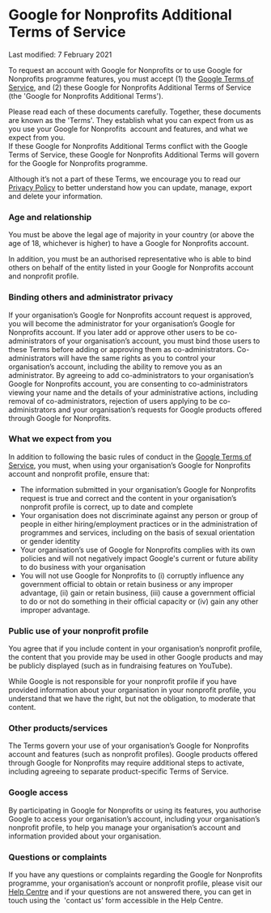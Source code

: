 Google for Nonprofits Additional Terms of Service
=================================================

Last modified: 7 February 2021

To request an account with Google for Nonprofits or to use Google for Nonprofits programme features, you must accept (1) the [Google Terms of Service](https://policies.google.com/terms?), and (2) these Google for Nonprofits Additional Terms of Service (the 'Google for Nonprofits Additional Terms'). 

Please read each of these documents carefully. Together, these documents are known as the 'Terms'. They establish what you can expect from us as you use your Google for Nonprofits  account and features, and what we expect from you.  
If these Google for Nonprofits Additional Terms conflict with the Google Terms of Service, these Google for Nonprofits Additional Terms will govern for the Google for Nonprofits programme. 

Although it’s not a part of these Terms, we encourage you to read our [Privacy Policy](https://policies.google.com/privacy?) to better understand how you can update, manage, export and delete your information.

### Age and relationship

You must be above the legal age of majority in your country (or above the age of 18, whichever is higher) to have a Google for Nonprofits account.

In addition, you must be an authorised representative who is able to bind others on behalf of the entity listed in your Google for Nonprofits account and nonprofit profile.

### Binding others and administrator privacy

If your organisation’s Google for Nonprofits account request is approved, you will become the administrator for your organisation’s Google for Nonprofits account. If you later add or approve other users to be co-administrators of your organisation’s account, you must bind those users to these Terms before adding or approving them as co-administrators. Co-administrators will have the same rights as you to control your organisation’s account, including the ability to remove you as an administrator. By agreeing to add co-administrators to your organisation’s Google for Nonprofits account, you are consenting to co-administrators viewing your name and the details of your administrative actions, including removal of co-administrators, rejection of users applying to be co-administrators and your organisation’s requests for Google products offered through Google for Nonprofits.

### What we expect from you

In addition to following the basic rules of conduct in the [Google Terms of Service](https://policies.google.com/terms), you must, when using your organisation’s Google for Nonprofits account and nonprofit profile, ensure that:

* The information submitted in your organisation’s Google for Nonprofits request is true and correct and the content in your organisation’s nonprofit profile is correct, up to date and complete
* Your organisation does not discriminate against any person or group of people in either hiring/employment practices or in the administration of programmes and services, including on the basis of sexual orientation or gender identity
* Your organisation’s use of Google for Nonprofits complies with its own policies and will not negatively impact Google's current or future ability to do business with your organisation
* You will not use Google for Nonprofits to (i) corruptly influence any government official to obtain or retain business or any improper advantage, (ii) gain or retain business, (iii) cause a government official to do or not do something in their official capacity or (iv) gain any other improper advantage. 

### Public use of your nonprofit profile

You agree that if you include content in your organisation’s nonprofit profile, the content that you provide may be used in other Google products and may be publicly displayed (such as in fundraising features on YouTube). 

While Google is not responsible for your nonprofit profile if you have provided information about your organisation in your nonprofit profile, you understand that we have the right, but not the obligation, to moderate that content. 

### Other products/services

The Terms govern your use of your organisation’s Google for Nonprofits account and features (such as nonprofit profiles). Google products offered through Google for Nonprofits may require additional steps to activate, including agreeing to separate product-specific Terms of Service. 

### Google access

By participating in Google for Nonprofits or using its features, you authorise Google to access your organisation’s account, including your organisation’s nonprofit profile, to help you manage your organisation’s account and information provided about your organisation.

### Questions or complaints

If you have any questions or complaints regarding the Google for Nonprofits programme, your organisation’s account or nonprofit profile, please visit our [Help Centre](https://support.google.com/nonprofits/?hl=en#topic=3247288) and if your questions are not answered there, you can get in touch using the  'contact us' form accessible in the Help Centre.
